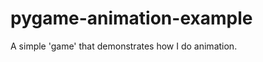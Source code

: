pygame-animation-example
========================

A simple 'game' that demonstrates how I do animation.
